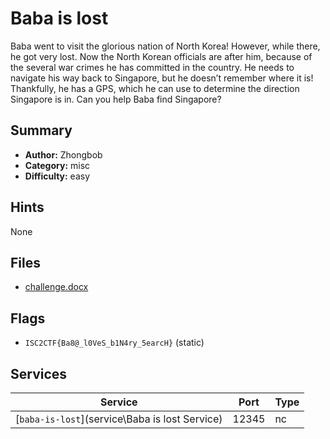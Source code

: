 # Baba is lost
Baba went to visit the glorious nation of North Korea! However, while there, he got very lost. Now the North Korean officials are after him, because of the several war crimes he has committed in the country. He needs to navigate his way back to Singapore, but he doesn’t remember where it is! Thankfully, he has a GPS, which he can use to determine the direction Singapore is in. Can you help Baba find Singapore?

## Summary
- **Author:** Zhongbob
- **Category:** misc
- **Difficulty:** easy


## Hints
None

## Files
- [challenge.docx](dist\challenge.docx)

## Flags
- `ISC2CTF{Ba8@_l0VeS_b1N4ry_5earcH}` (static)

## Services
| Service | Port | Type |
| ------- | ---- | ---- |
| [`baba-is-lost`](service\Baba is lost Service) | 12345 | nc |
